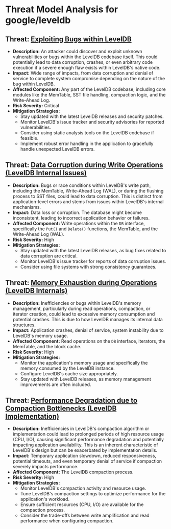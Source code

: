 # Threat Model Analysis for google/leveldb

## Threat: [Exploiting Bugs within LevelDB](./threats/exploiting_bugs_within_leveldb.md)

*   **Description:** An attacker could discover and exploit unknown vulnerabilities or bugs within the LevelDB codebase itself. This could potentially lead to data corruption, crashes, or even arbitrary code execution if a severe enough flaw exists within LevelDB's native code.
*   **Impact:**  Wide range of impacts, from data corruption and denial of service to complete system compromise depending on the nature of the bug within LevelDB.
*   **Affected Component:** Any part of the LevelDB codebase, including core modules like the MemTable, SST file handling, compaction logic, and the Write-Ahead Log.
*   **Risk Severity:** Critical
*   **Mitigation Strategies:**
    *   Stay updated with the latest LevelDB releases and security patches.
    *   Monitor LevelDB's issue tracker and security advisories for reported vulnerabilities.
    *   Consider using static analysis tools on the LevelDB codebase if feasible.
    *   Implement robust error handling in the application to gracefully handle unexpected LevelDB errors.

## Threat: [Data Corruption during Write Operations (LevelDB Internal Issues)](./threats/data_corruption_during_write_operations__leveldb_internal_issues_.md)

*   **Description:**  Bugs or race conditions within LevelDB's write path, including the MemTable, Write-Ahead Log (WAL), or during the flushing process to SST files, could lead to data corruption. This is distinct from application-level errors and stems from issues within LevelDB's internal mechanisms.
*   **Impact:** Data loss or corruption. The database might become inconsistent, leading to incorrect application behavior or failures.
*   **Affected Component:** Write operations within the `DB` interface, specifically the `Put()` and `Delete()` functions, the MemTable, and the Write-Ahead Log (WAL).
*   **Risk Severity:** High
*   **Mitigation Strategies:**
    *   Stay updated with the latest LevelDB releases, as bug fixes related to data corruption are critical.
    *   Monitor LevelDB's issue tracker for reports of data corruption issues.
    *   Consider using file systems with strong consistency guarantees.

## Threat: [Memory Exhaustion during Operations (LevelDB Internals)](./threats/memory_exhaustion_during_operations__leveldb_internals_.md)

*   **Description:**  Inefficiencies or bugs within LevelDB's memory management, particularly during read operations, compaction, or iterator creation, could lead to excessive memory consumption and potential crashes. This is due to how LevelDB manages its internal data structures.
*   **Impact:** Application crashes, denial of service, system instability due to LevelDB's memory usage.
*   **Affected Component:** Read operations on the `DB` interface, iterators, the MemTable, and the block cache.
*   **Risk Severity:** High
*   **Mitigation Strategies:**
    *   Monitor the application's memory usage and specifically the memory consumed by the LevelDB instance.
    *   Configure LevelDB's cache size appropriately.
    *   Stay updated with LevelDB releases, as memory management improvements are often included.

## Threat: [Performance Degradation due to Compaction Bottlenecks (LevelDB Implementation)](./threats/performance_degradation_due_to_compaction_bottlenecks__leveldb_implementation_.md)

*   **Description:** Inefficiencies in LevelDB's compaction algorithm or implementation could lead to prolonged periods of high resource usage (CPU, I/O), causing significant performance degradation and potentially impacting application availability. This is an inherent characteristic of LevelDB's design but can be exacerbated by implementation details.
*   **Impact:** Temporary application slowdown, reduced responsiveness, potential timeouts, and even temporary denial of service if compaction severely impacts performance.
*   **Affected Component:** The LevelDB compaction process.
*   **Risk Severity:** High
*   **Mitigation Strategies:**
    *   Monitor LevelDB's compaction activity and resource usage.
    *   Tune LevelDB's compaction settings to optimize performance for the application's workload.
    *   Ensure sufficient resources (CPU, I/O) are available for the compaction process.
    *   Consider the trade-offs between write amplification and read performance when configuring compaction.

